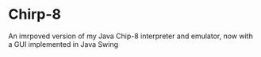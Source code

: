 # Chirp-8
An imrpoved version of my Java Chip-8 interpreter and emulator, now with a GUI implemented in Java Swing
